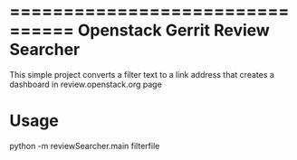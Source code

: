================================
Openstack Gerrit Review Searcher
================================

This simple project converts a filter text to a link address
that creates a dashboard in review.openstack.org page

Usage
=====

python -m reviewSearcher.main filterfile


